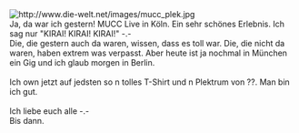 <html><body><img src="http://www.die-welt.net/images/mucc_plek.jpg" alt="http://www.die-welt.net/images/mucc_plek.jpg"><br>
Ja, da war ich gestern! MUCC Live in Köln. Ein sehr schönes Erlebnis. Ich sag nur "KIRAI! KIRAI! KIRAI!" -.-<br>
Die, die gestern auch da waren, wissen, dass es toll war. Die, die nicht da waren, haben extrem was verpasst. Aber heute ist ja nochmal in München ein Gig und ich glaub morgen in Berlin.<br>
<br>
Ich own jetzt auf jedsten so n tolles T-Shirt und n Plektrum von ??. Man bin ich gut.<br>
<br>
Ich liebe euch alle -.-<br>
Bis dann.</body></html>